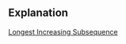 ## Explanation 

[Longest Increasing Subsequence](https://www.youtube.com/watch?v=mouCn3CFpgg&list=PLEJXowNB4kPxBwaXtRO1qFLpCzF75DYrS&index=24)